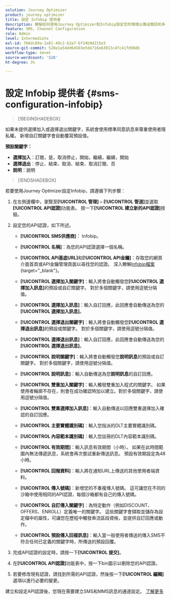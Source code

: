 ```yaml
---
solution: Journey Optimizer
product: journey optimizer
title: 設定 Infobip 提供者
description: 瞭解如何使用Journey Optimizer和Infobip設定您的環境以傳送簡訊和多媒體簡訊
feature: SMS, Channel Configuration
role: Admin
level: Intermediate
exl-id: 7b6dc89a-1a81-49c2-b2a7-bf24b9d215e3
source-git-commit: 528e1a54dd64503e5de716e63013c4fc41fd98db
workflow-type: tm+mt
source-wordcount: '528'
ht-degree: 3%

---
```


# 設定 Infobip 提供者 {#sms-configuration-infobip}

>[!BEGINSHADEBOX]

如果未提供選擇加入或選擇退出關鍵字，系統會使用標準同意訊息來尊重使用者隱私權。 新增自訂關鍵字會自動覆寫預設值。

**預設關鍵字：**

* **選擇加入**：訂閱，是，取消停止，開始，繼續，繼續，開始
* **選擇退出**：停止、結束、取消、結束、取消訂閱、否
* **說明**：說明

>[!ENDSHADEBOX]

若要使用Journey Optimizer設定Infobip，請遵循下列步驟：

1. 在左側邊欄中，瀏覽至&#x200B;**[!UICONTROL 管理]** `>` **[!UICONTROL 管道]**&#x200B;並選取&#x200B;**[!UICONTROL API認證]**&#x200B;功能表。 按一下&#x200B;**[!UICONTROL 建立新的API認證]**&#x200B;按鈕。

1. 設定您的API認證，如下所述。

   * **[!UICONTROL SMS供應商]**： Infobip。

   * **[!UICONTROL 名稱]**：為您的API認證選擇一個名稱。

   * **[!UICONTROL API基底URL]**&#x200B;和&#x200B;**[!UICONTROL API金鑰]**：存取您的網頁介面首頁或API金鑰管理頁面以尋找您的認證。 深入瞭解[Infobip檔案](https://www.infobip.com/docs/api){target="_blank"}。

   * **[!UICONTROL 選擇加入關鍵字]**：輸入將會自動觸發您&#x200B;**[!UICONTROL 選擇加入訊息]**&#x200B;的預設或自訂關鍵字。 對於多個關鍵字，請使用逗號分隔值。

   * **[!UICONTROL 選擇加入訊息]**：輸入自訂回應，此回應會自動傳送為您的&#x200B;**[!UICONTROL 選擇加入訊息]**。

   * **[!UICONTROL 選擇退出關鍵字]**：輸入將會自動觸發您&#x200B;**[!UICONTROL 選擇退出訊息]**&#x200B;的預設或關鍵字。 對於多個關鍵字，請使用逗號分隔值。

   * **[!UICONTROL 選擇退出訊息]**：輸入自訂回應，此回應會自動傳送為您的&#x200B;**[!UICONTROL 選擇退出訊息]**。

   * **[!UICONTROL 說明關鍵字]**：輸入將會自動觸發您&#x200B;**說明訊息**&#x200B;的預設或自訂關鍵字。 對於多個關鍵字，請使用逗號分隔值。

   * **[!UICONTROL 說明訊息]**：輸入自動傳送為您&#x200B;**說明訊息**&#x200B;的自訂回應。

   * **[!UICONTROL 雙重加入關鍵字]**：輸入觸發雙重加入程式的關鍵字。 如果使用者輪廓不存在，則會在成功確認時加以建立。對於多個關鍵字，請使用逗號分隔值。

   * **[!UICONTROL 雙重選擇加入訊息]**：輸入自動傳送以回應雙重選擇加入確認的自訂回應。

   * **[!UICONTROL 主要實體識別碼]**：輸入您指派的DLT主要實體識別碼。

   * **[!UICONTROL 內容範本識別碼]**：輸入您註冊的DLT內容範本識別碼。

   * **[!UICONTROL 有效期間]**：輸入訊息有效期間（小時）。 如果在此時間範圍內無法傳遞訊息，系統會再次嘗試重新傳送訊息。 預設有效期設定為48小時。

   * **[!UICONTROL 回撥資料]**：輸入將在通知URL上傳送的其他使用者端資料。

   * **[!UICONTROL 傳入號碼]**：新增您的不重複傳入號碼。 這可讓您在不同的沙箱中使用相同的API認證，每個沙箱都有自己的傳入號碼。

   * **[!UICONTROL 自訂傳入關鍵字]**：為特定動作（例如DISCOUNT、OFFERS、ENROLL）定義唯一的關鍵字。 這些關鍵字會擷取並儲存為設定檔中的屬性，可讓您在歷程中觸發串流區段資格，並提供自訂回應或動作。

   * **[!UICONTROL 預設傳入回複訊息]**：輸入當一般使用者傳送的傳入SMS不符合任何已定義的關鍵字時，所傳送的預設回覆。

1. 完成API認證的設定時，請按一下&#x200B;**[!UICONTROL 提交]**。

1. 在&#x200B;**[!UICONTROL API認證]**&#x200B;功能表中，按一下bin圖示以刪除您的API認證。

1. 若要修改現有認證，請找到所需的API認證，然後按一下&#x200B;**[!UICONTROL 編輯]**&#x200B;選項以進行必要的變更。

建立和設定API認證後，您現在需要建立SMS和MMS訊息的通道設定。 [了解更多](sms-configuration-surface.md)
